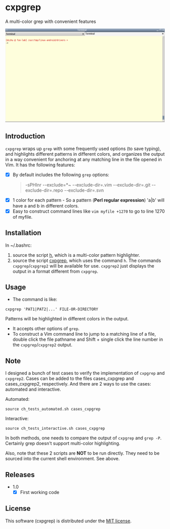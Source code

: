 # cxpgrep
A multi-color grep with convenient features

![Alt Text](https://github.com/dczhu/cxpgrep/blob/master/res/cxpgrep.gif)

## Introduction
`cxpgrep` wraps up `grep` with some frequently used options (to save typing), and highlights different patterns in different colors, and organizes the output in a way convenient for anchoring at any matching line in the file opened in Vim. It has the following features:

- [x] By default includes the following `grep` options:
  > -sPHInr --exclude=*~ --exclude-dir=.vim --exclude-dir=.git --exclude-dir=.repo --exclude-dir=.svn
- [x] 1 color for each pattern - So a pattern (**Perl regular expression**) 'a|b' will have a and b in different colors.
- [x] Easy to construct command lines like `vim myfile +1270` to go to line 1270 of myfile.

## Installation
In ~/.bashrc:
1. source the script [h](https://github.com/dczhu/mch/blob/master/h), which is a multi-color pattern highlighter.
2. source the script [cxpgrep](https://github.com/dczhu/cxpgrep/blob/master/cxpgrep), which uses the command `h`. The commands `cxpgrep`/`cxpgrep2` will be available for use. `cxpgrep2` just displays the output in a format different from `cxpgrep`.

## Usage
* The command is like:
```shell
cxpgrep 'PAT1|PAT2|...' FILE-OR-DIRECTORY
```
Patterns will be highlighted in different colors in the output.
* It accepts other options of `grep`.
* To construct a Vim command line to jump to a matching line of a file, double click the file pathname and Shift + single click the line number in the `cxpgrep`/`cxpgrep2` output.

## Note
I designed a bunch of test cases to verify the implementation of `cxpgrep` and `cxpgrep2`. Cases can be added to the files cases\_cxpgrep and cases\_cxpgrep2, respectively. And there are 2 ways to use the cases: automated and interactive.

Automated:
```shell
source ch_tests_automated.sh cases_cxpgrep
```

Interactive:
```shell
source ch_tests_interactive.sh cases_cxpgrep
```

In both methods, one needs to compare the output of `cxpgrep` and `grep -P`. Certainly grep doesn't support multi-color highlighting.

Also, note that these 2 scripts are **NOT** to be run directly. They need to be sourced into the current shell environment. See above.

## Releases
* 1.0
  - [x] First working code

## License
This software (cxpgrep) is distributed under the [MIT license](https://github.com/dczhu/cxpgrep/blob/master/LICENSE).
